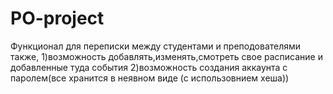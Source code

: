 # PO-project
Функционал для переписки между студентами и преподователями
также,
1)возможность добавлять,изменять,смотреть свое расписание и добавленные туда события
2)возможность создания аккаунта с паролем(все хранится в неявном виде (с использовнием хеша))
